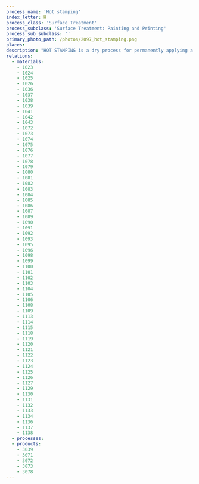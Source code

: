 ```yaml
---
process_name: 'Hot stamping'
index_letter: H
process_class: 'Surface Treatment'
process_subclass: 'Surface Treatment: Painting and Printing'
process_sub_subclass: ''
primary_photo_path: /photos/2097_hot_stamping.png
places: 
description: "HOT STAMPING is a dry process for permanently applying a colored design, logo, text or image. It is best known as a method of applying metallic gold or silver lettering or decoration. A heated metal die (250-300 C) is pressed against a colored carrier foil and the component being printed. The hot stamp is created when the raised surface of the die contacts the foil and transfers the colored film on the face of the foil to the product being printed. The pressure from the die creates a recess for marking, which protects the stamped letter from abrasion, and heat makes the marking medium adhere to the product."
relations: 
  - materials: 
    - 1023
    - 1024
    - 1025
    - 1026
    - 1036
    - 1037
    - 1038
    - 1039
    - 1041
    - 1042
    - 1043
    - 1072
    - 1073
    - 1074
    - 1075
    - 1076
    - 1077
    - 1078
    - 1079
    - 1080
    - 1081
    - 1082
    - 1083
    - 1084
    - 1085
    - 1086
    - 1087
    - 1089
    - 1090
    - 1091
    - 1092
    - 1093
    - 1095
    - 1096
    - 1098
    - 1099
    - 1100
    - 1101
    - 1102
    - 1103
    - 1104
    - 1105
    - 1106
    - 1108
    - 1109
    - 1113
    - 1114
    - 1115
    - 1118
    - 1119
    - 1120
    - 1121
    - 1122
    - 1123
    - 1124
    - 1125
    - 1126
    - 1127
    - 1129
    - 1130
    - 1131
    - 1132
    - 1133
    - 1134
    - 1136
    - 1137
    - 1138
  - processes: 
  - products: 
    - 3039
    - 3071
    - 3072
    - 3073
    - 3078
---
```


